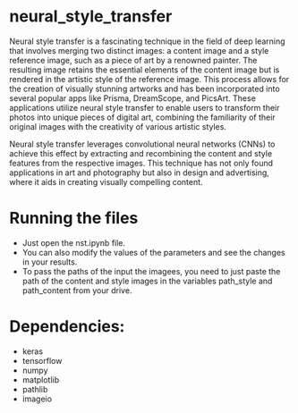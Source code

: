 # neural_style_transfer

Neural style transfer is a fascinating technique in the field of deep learning that involves merging two distinct images: a content image and a style reference image, such as a piece of art by a renowned painter. The resulting image retains the essential elements of the content image but is rendered in the artistic style of the reference image. This process allows for the creation of visually stunning artworks and has been incorporated into several popular apps like Prisma, DreamScope, and PicsArt. These applications utilize neural style transfer to enable users to transform their photos into unique pieces of digital art, combining the familiarity of their original images with the creativity of various artistic styles.

Neural style transfer leverages convolutional neural networks (CNNs) to achieve this effect by extracting and recombining the content and style features from the respective images. This technique has not only found applications in art and photography but also in design and advertising, where it aids in creating visually compelling content.

# Running the files

- Just open the nst.ipynb file.
- You can also modify the values of the parameters and see the changes in your results.
- To pass the paths of the input the imagees, you need to just paste the path of the content and style images in the variables path_style and path_content from your drive.

# Dependencies:

- keras
- tensorflow
- numpy
- matplotlib
- pathlib
- imageio



